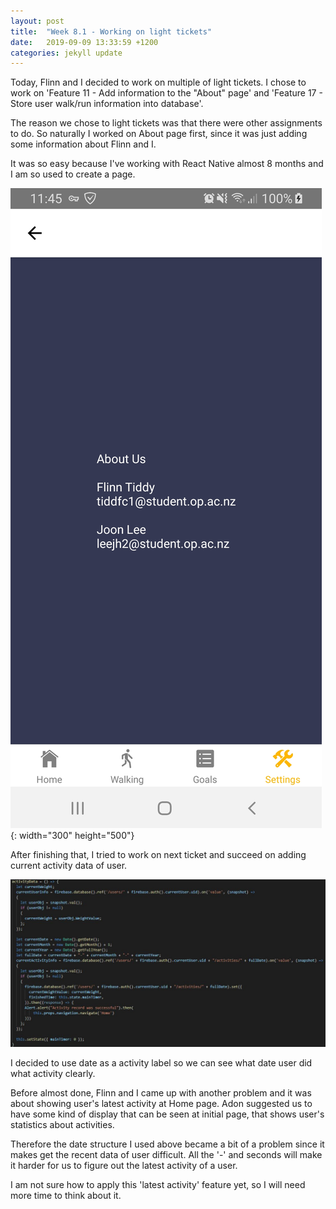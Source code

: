 ```yaml
---
layout: post
title:  "Week 8.1 - Working on light tickets"
date:   2019-09-09 13:33:59 +1200
categories: jekyll update
---
```


Today, Flinn and I decided to work on multiple of light tickets. I chose to work on 'Feature 11 - Add information to the "About" page' and 'Feature 17 - Store user walk/run information into database'.

The reason we chose to light tickets was that there were other assignments to do.
So naturally I worked on About page first, since it was just adding some information about Flinn and I.

It was so easy because I've working with React Native almost 8 months and I am so used to create a page.

![About Us page](/assets/img/Week_8_1_1.jpg){: width="300" height="500"}

After finishing that, I tried to work on next ticket and succeed on adding current activity data of user.

![activityData](/assets/img/Week_8_1_2.JPG)

I decided to use date as a activity label so we can see what date user did what activity clearly.

Before almost done, Flinn and I came up with another problem and it was about showing user's latest activity at Home page.
Adon suggested us to have some kind of display that can be seen at initial page, that shows user's statistics about activities.

Therefore the date structure I used above became a bit of a problem since it makes get the recent data of user difficult.
All the '-' and seconds will make it harder for us to figure out the latest activity of a user.

I am not sure how to apply this 'latest activity' feature yet, so I will need more time to think about it.